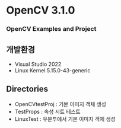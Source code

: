# OpenCV 3.1.0
### OpenCV Examples and Project
## 개발환경
- Visual Studio 2022
- Linux Kernel 5.15.0-43-generic
## Directories
- OpenCVtestProj : 기본 이미지 객체 생성
- TestProps : 속성 시트 테스트
- LinuxTest : 우분투에서 기본 이미지 객체 생성
